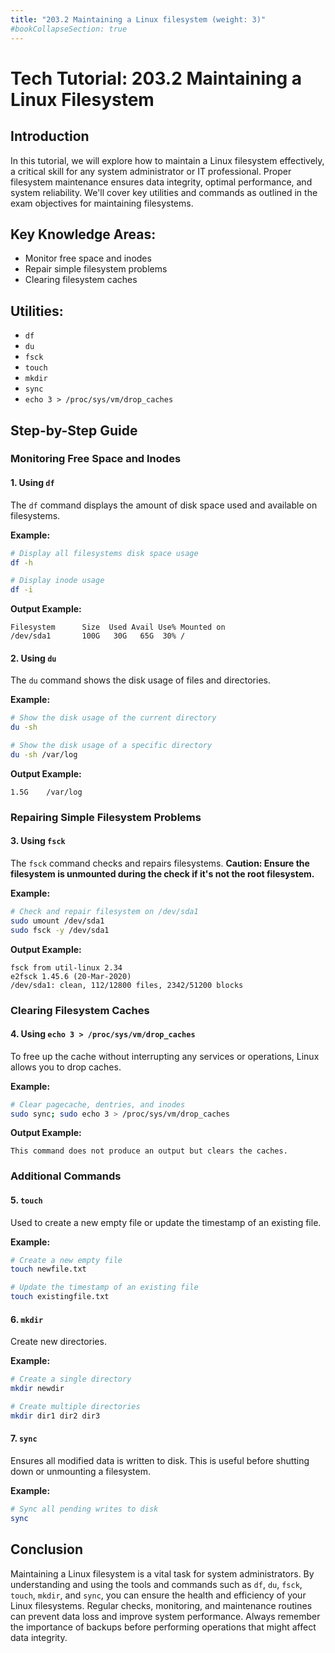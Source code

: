```yaml
---
title: "203.2 Maintaining a Linux filesystem (weight: 3)"
#bookCollapseSection: true
---
```


# Tech Tutorial: 203.2 Maintaining a Linux Filesystem

## Introduction
In this tutorial, we will explore how to maintain a Linux filesystem effectively, a critical skill for any system administrator or IT professional. Proper filesystem maintenance ensures data integrity, optimal performance, and system reliability. We'll cover key utilities and commands as outlined in the exam objectives for maintaining filesystems.

## Key Knowledge Areas:

- Monitor free space and inodes
- Repair simple filesystem problems
- Clearing filesystem caches

## Utilities:

- `df`
- `du`
- `fsck`
- `touch`
- `mkdir`
- `sync`
- `echo 3 > /proc/sys/vm/drop_caches`

## Step-by-Step Guide

### Monitoring Free Space and Inodes

#### 1. Using `df`

The `df` command displays the amount of disk space used and available on filesystems.

**Example:**

```bash
# Display all filesystems disk space usage
df -h

# Display inode usage
df -i
```

**Output Example:**

```plaintext
Filesystem      Size  Used Avail Use% Mounted on
/dev/sda1       100G   30G   65G  30% /
```

#### 2. Using `du`

The `du` command shows the disk usage of files and directories.

**Example:**

```bash
# Show the disk usage of the current directory
du -sh

# Show the disk usage of a specific directory
du -sh /var/log
```

**Output Example:**

```plaintext
1.5G    /var/log
```

### Repairing Simple Filesystem Problems

#### 3. Using `fsck`

The `fsck` command checks and repairs filesystems. **Caution: Ensure the filesystem is unmounted during the check if it's not the root filesystem.**

**Example:**

```bash
# Check and repair filesystem on /dev/sda1
sudo umount /dev/sda1
sudo fsck -y /dev/sda1
```

**Output Example:**

```plaintext
fsck from util-linux 2.34
e2fsck 1.45.6 (20-Mar-2020)
/dev/sda1: clean, 112/12800 files, 2342/51200 blocks
```

### Clearing Filesystem Caches

#### 4. Using `echo 3 > /proc/sys/vm/drop_caches`

To free up the cache without interrupting any services or operations, Linux allows you to drop caches.

**Example:**

```bash
# Clear pagecache, dentries, and inodes
sudo sync; sudo echo 3 > /proc/sys/vm/drop_caches
```

**Output Example:**

```plaintext
This command does not produce an output but clears the caches.
```

### Additional Commands

#### 5. `touch`

Used to create a new empty file or update the timestamp of an existing file.

**Example:**

```bash
# Create a new empty file
touch newfile.txt

# Update the timestamp of an existing file
touch existingfile.txt
```

#### 6. `mkdir`

Create new directories.

**Example:**

```bash
# Create a single directory
mkdir newdir

# Create multiple directories
mkdir dir1 dir2 dir3
```

#### 7. `sync`

Ensures all modified data is written to disk. This is useful before shutting down or unmounting a filesystem.

**Example:**

```bash
# Sync all pending writes to disk
sync
```

## Conclusion

Maintaining a Linux filesystem is a vital task for system administrators. By understanding and using the tools and commands such as `df`, `du`, `fsck`, `touch`, `mkdir`, and `sync`, you can ensure the health and efficiency of your Linux filesystems. Regular checks, monitoring, and maintenance routines can prevent data loss and improve system performance. Always remember the importance of backups before performing operations that might affect data integrity.
